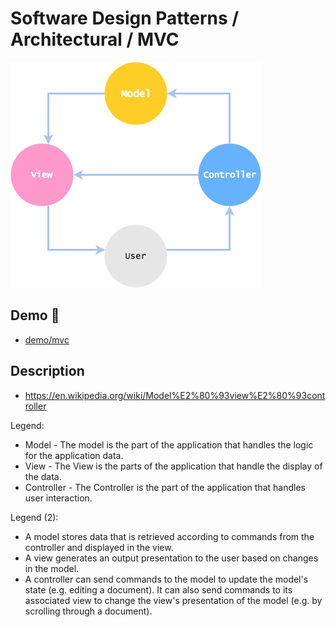 # Software Design Patterns / Architectural / MVC

![](../../../../diagrams/mvc/mvc.png)

## Demo 🎉

* <a href="./demo/mvc/">demo/mvc</a>

## Description

* <https://en.wikipedia.org/wiki/Model%E2%80%93view%E2%80%93controller>

Legend:

* Model - The model is the part of the application that handles the logic
    for the application data.
* View - The View is the parts of the application that handle the display
    of the data.
* Controller - The Controller is the part of the application that handles
    user interaction.

Legend (2):

* A model stores data that is retrieved according to commands from the controller
    and displayed in the view.
* A view generates an output presentation to the user based on changes in the model.
* A controller can send commands to the model to update the model's state
    (e.g. editing a document). It can also send commands to its associated view
    to change the view's presentation of the model (e.g. by scrolling through
    a document).

